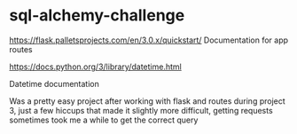 # sql-alchemy-challenge

https://flask.palletsprojects.com/en/3.0.x/quickstart/
Documentation for app routes

https://docs.python.org/3/library/datetime.html

Datetime documentation 

Was a pretty easy project after working with flask and routes during project 3, just a few hiccups that made it slightly more difficult, getting requests sometimes took me a while to get the correct query

